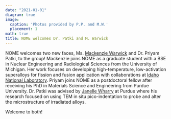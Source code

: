 ```yaml
---
date: "2021-01-01"
diagram: true
image:
  caption: 'Photos provided by P.P. and M.W.'
  placement: 1
math: true
title: NOME welcomes Dr. Patki and M. Warwick
---
```


NOME welcomes two new faces, Ms.  <a href="../../authors/m-warwick">Mackenzie Warwick</a> and Dr. Priyam Patki, to the group! Mackenzie joins NOME as a graduate student with a BSE in Nuclear Engineering and Radiological Sciences from the University of Michigan. Her work focuses on developing high-temperature, low-activation superalloys for fission and fusion application with collaborations at <a href="https://inl.gov/">Idaho National Laboratory</a>. Priyam joins NOME as a postdoctoral fellow after receiving his PhD in Materials Science and Engineering from Purdue University. Dr. Patki was advised by <a href="https://wharryresearchgroup.wordpress.com/">Janelle Wharry</a> at Purdue where his research focused on using TEM in situ pico-indentation to probe and alter the microstructure of irradiated alloys. 

Welcome to both!

